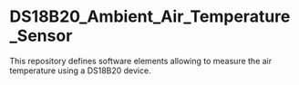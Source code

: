 # DS18B20_Ambient_Air_Temperature_Sensor
This repository defines software elements allowing to measure the air temperature using a DS18B20 device.
